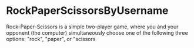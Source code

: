 # RockPaperScissorsByUsername
Rock-Paper-Scissors is a simple two-player game, where you and your opponent (the computer) simultaneously choose one of the following three options: "rock", "paper", or "scissors
